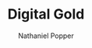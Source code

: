 ---
layout: books
title: Digital Gold
categories: ['non-technical']
author: ['Nathaniel Popper']
excerpt: .
external_url: 
---